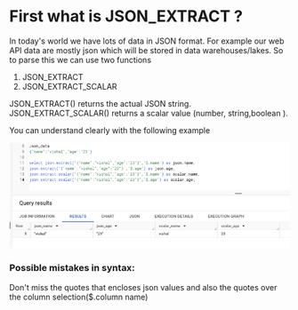 # First what is JSON_EXTRACT ?
In today's world we have lots of data in JSON format. For example our web API data are mostly json which will be stored in data warehouses/lakes.
So to parse this we can use two functions 
 1. JSON_EXTRACT
 2. JSON_EXTRACT_SCALAR

JSON_EXTRACT() returns the actual JSON string.
JSON_EXTRACT_SCALAR() returns a scalar value (number, string,boolean ).

You can understand clearly with the following example

![Alt text](image-2.png)

### Possible mistakes in syntax:

Don't miss the quotes that encloses json values and also the quotes over the column selection($.column name)